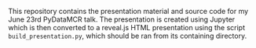 This repository contains the presentation material and source code for my June 23rd PyDataMCR talk. The presentation is created using Jupyter which is then converted to a reveal.js HTML presentation using the script `build_presentation.py`, which should be ran from its containing directory.
